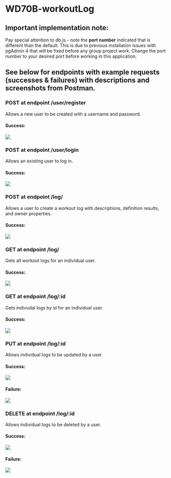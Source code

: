 # WD70B-workoutLog

## Important implementation note:
Pay special attention to db.js - note the **port number** indicated that is different than the default. This is due to previous installation issues with pgAdmin 4 that will be fixed before any group project work. Change the port number to your desired port before working in this application.

## See below for endpoints with example requests (successes & failures) with descriptions and screenshots from Postman.

### POST at endpoint /user/register
Allows a new user to be created with a username and password. 
#### Success:
<img src="/images/farrington-WOL-userRegister-success.png">

### POST at endpoint /user/login
Allows an existing user to log in. 
#### Success:
<img src="/images/farrington-WOL-login-success.png">

### POST at endpoint /log/
Allows a user to create a workout log with descriptions, definition results, and owner properties.
#### Success:
<img src="/images/farrington-WOL-createWorkout-success.png">

### GET at endpoint /log/
Gets all workout logs for an individual user.
#### Success:
<img src="/images/farrington-WOL-getLogsbyUser-success.png">

### GET at endpoint /log/:id
Gets indivudal logs by id for an individual user.
#### Success:
<img src="/images/farrington-WOL-getLogsById-success.png">

### PUT at endpoint /log/:id
Allows individual logs to be updated by a user.
#### Success:
<img src="/images/farrington-WOL-updateLog-success-postman.png">

#### Failure:
<img src="/images/farrington-WOL-updateLog-FAIL-not-users-log.png">

### DELETE at endpoint /log/:id
Allows individual logs to be deleted by a user.
#### Success:
<img src="/images/farrington-WOL-deleteLog-success.png">


#### Failure:
<img src="/images/farrington-WOL-deleteLog-failure.png">
